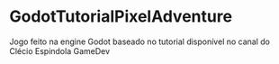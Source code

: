 # GodotTutorialPixelAdventure
Jogo feito na engine Godot baseado no tutorial disponível no canal do Clécio Espindola GameDev
